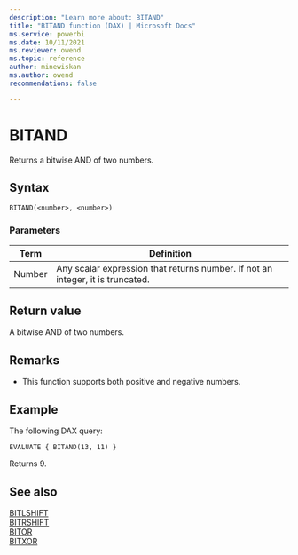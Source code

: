 ```yaml
---
description: "Learn more about: BITAND"
title: "BITAND function (DAX) | Microsoft Docs"
ms.service: powerbi 
ms.date: 10/11/2021
ms.reviewer: owend
ms.topic: reference
author: minewiskan
ms.author: owend 
recommendations: false

---
```

# BITAND

Returns a bitwise AND of two numbers.
  
## Syntax  
  
```dax
BITAND(<number>, <number>)
```

### Parameters

|Term|Definition|
|--------|--------------|
|Number|Any scalar expression that returns number. If not an integer, it is truncated.|
  
## Return value

A bitwise AND of two numbers.
  
## Remarks

- This function supports both positive and negative numbers.

## Example

The following DAX query:

```dax
EVALUATE { BITAND(13, 11) }
```

Returns 9.

## See also

[BITLSHIFT](bitlshift-function-dax.md)  
[BITRSHIFT](bitrshift-function-dax.md)  
[BITOR](bitor-function-dax.md)  
[BITXOR](bitxor-function-dax.md)

